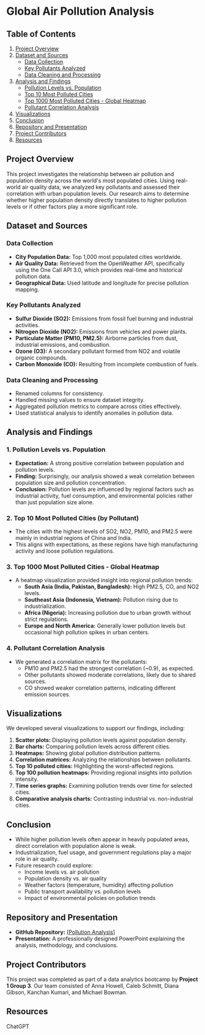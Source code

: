 # Global Air Pollution Analysis

## Table of Contents
1. [Project Overview](#project-overview)
2. [Dataset and Sources](#dataset-and-sources)
   - [Data Collection](#data-collection)
   - [Key Pollutants Analyzed](#key-pollutants-analyzed)
   - [Data Cleaning and Processing](#data-cleaning-and-processing)
3. [Analysis and Findings](#analysis-and-findings)
   - [Pollution Levels vs. Population](#pollution-levels-vs-population)
   - [Top 10 Most Polluted Cities](#top-10-most-polluted-cities-by-pollutant)
   - [Top 1000 Most Polluted Cities - Global Heatmap](#top-1000-most-polluted-cities---global-heatmap)
   - [Pollutant Correlation Analysis](#pollutant-correlation-analysis)
4. [Visualizations](#visualizations)
5. [Conclusion](#conclusion)
6. [Repository and Presentation](#repository-and-presentation)
7. [Project Contributors](#project-contributors)
8. [Resources](#resources)

## Project Overview
This project investigates the relationship between air pollution and population density across the world's most populated cities. Using real-world air quality data, we analyzed key pollutants and assessed their correlation with urban population levels. Our research aims to determine whether higher population density directly translates to higher pollution levels or if other factors play a more significant role.

## Dataset and Sources
### Data Collection
- **City Population Data:** Top 1,000 most populated cities worldwide.
- **Air Quality Data:** Retrieved from the OpenWeather API, specifically using the One Call API 3.0, which provides real-time and historical pollution data.
- **Geographical Data:** Used latitude and longitude for precise pollution mapping.

### Key Pollutants Analyzed
- **Sulfur Dioxide (SO2):** Emissions from fossil fuel burning and industrial activities.
- **Nitrogen Dioxide (NO2):** Emissions from vehicles and power plants.
- **Particulate Matter (PM10, PM2.5):** Airborne particles from dust, industrial emissions, and combustion.
- **Ozone (O3):** A secondary pollutant formed from NO2 and volatile organic compounds.
- **Carbon Monoxide (CO):** Resulting from incomplete combustion of fuels.

### Data Cleaning and Processing
- Renamed columns for consistency.
- Handled missing values to ensure dataset integrity.
- Aggregated pollution metrics to compare across cities effectively.
- Used statistical analysis to identify anomalies in pollution data.

## Analysis and Findings

### 1. Pollution Levels vs. Population
- **Expectation:** A strong positive correlation between population and pollution levels.
- **Finding:** Surprisingly, our analysis showed a weak correlation between population size and pollution concentration.
- **Conclusion:** Pollution levels are influenced by regional factors such as industrial activity, fuel consumption, and environmental policies rather than just population size alone.

### 2. Top 10 Most Polluted Cities (by Pollutant)
- The cities with the highest levels of SO2, NO2, PM10, and PM2.5 were mainly in industrial regions of China and India.
- This aligns with expectations, as these regions have high manufacturing activity and loose pollution regulations.

### 3. Top 1000 Most Polluted Cities - Global Heatmap
- A heatmap visualization provided insight into regional pollution trends:
  - **South Asia (India, Pakistan, Bangladesh):** High PM2.5, CO, and NO2 levels.
  - **Southeast Asia (Indonesia, Vietnam):** Pollution rising due to industrialization.
  - **Africa (Nigeria):** Increasing pollution due to urban growth without strict regulations.
  - **Europe and North America:** Generally lower pollution levels but occasional high pollution spikes in urban centers.

### 4. Pollutant Correlation Analysis
- We generated a correlation matrix for the pollutants:
  - PM10 and PM2.5 had the strongest correlation (~0.9), as expected.
  - Other pollutants showed moderate correlations, likely due to shared sources.
  - CO showed weaker correlation patterns, indicating different emission sources.

## Visualizations
We developed several visualizations to support our findings, including:
1. **Scatter plots:** Displaying pollution levels against population density.
2. **Bar charts:** Comparing pollution levels across different cities.
3. **Heatmaps:** Showing global pollution distribution patterns.
4. **Correlation matrices:** Analyzing the relationships between pollutants.
5. **Top 10 polluted cities:** Highlighting the worst-affected regions.
6. **Top 100 pollution heatmaps:** Providing regional insights into pollution intensity.
7. **Time series graphs:** Examining pollution trends over time for selected cities.
8. **Comparative analysis charts:** Contrasting industrial vs. non-industrial cities.

## Conclusion
- While higher pollution levels often appear in heavily populated areas, direct correlation with population alone is weak.
- Industrialization, fuel usage, and government regulations play a major role in air quality.
- Future research could explore:
  - Income levels vs. air pollution
  - Population density vs. air quality
  - Weather factors (temperature, humidity) affecting pollution
  - Public transport availability vs. pollution levels
  - Impact of environmental policies on pollution trends

## Repository and Presentation
- **GitHub Repository:** [[Pollution Analysis](https://github.com/mrbowman86/pollution_analysis)]
- **Presentation:** A professionally designed PowerPoint explaining the analysis, methodology, and conclusions.

## Project Contributors
This project was completed as part of a data analytics bootcamp by **Project 1 Group 3**. Our team consisted of Anna Howell, Caleb Schmitt, Diana Gibson, Kanchan Kumari, and Michael Bowman.

## Resources
ChatGPT